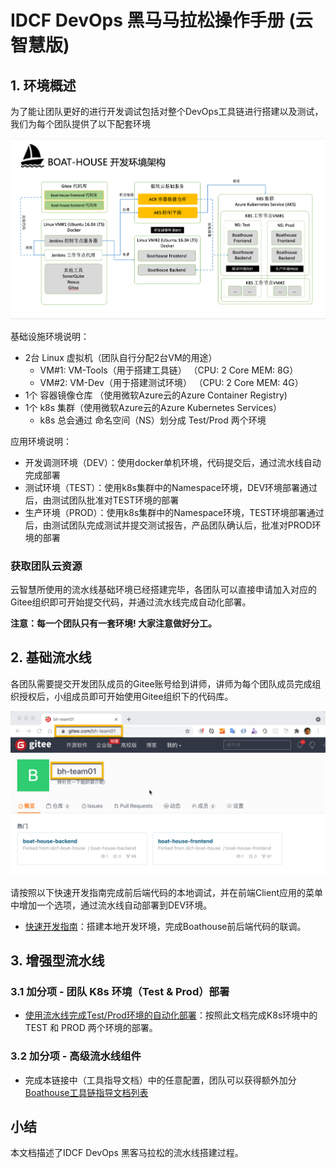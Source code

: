 # IDCF DevOps 黑马马拉松操作手册 (云智慧版)

## 1. 环境概述

为了能让团队更好的进行开发调试包括对整个DevOps工具链进行搭建以及测试，我们为每个团队提供了以下配套环境

![Boathouse Environment](images/boathouse-env-architecture.png)

基础设施环境说明：

- 2台 Linux 虚拟机（团队自行分配2台VM的用途）
  - VM#1: VM-Tools（用于搭建工具链） （CPU: 2 Core MEM: 8G）
  - VM#2: VM-Dev（用于搭建测试环境） （CPU: 2 Core MEM: 4G）
- 1个 容器镜像仓库 （使用微软Azure云的Azure Container Registry)
- 1个 k8s 集群（使用微软Azure云的Azure Kubernetes Services）
  - k8s 总会通过 命名空间（NS）划分成 Test/Prod 两个环境

应用环境说明：
- 开发调测环境（DEV）：使用docker单机环境，代码提交后，通过流水线自动完成部署
- 测试环境（TEST）：使用k8s集群中的Namespace环境，DEV环境部署通过后，由测试团队批准对TEST环境的部署
- 生产环境（PROD）：使用k8s集群中的Namespace环境，TEST环境部署通过后，由测试团队完成测试并提交测试报告，产品团队确认后，批准对PROD环境的部署


### 获取团队云资源

云智慧所使用的流水线基础环境已经搭建完毕，各团队可以直接申请加入对应的Gitee组织即可开始提交代码，并通过流水线完成自动化部署。

**注意：每一个团队只有一套环境! 大家注意做好分工。**

## 2. 基础流水线

各团队需要提交开发团队成员的Gitee账号给到讲师，讲师为每个团队成员完成组织授权后，小组成员即可开始使用Gitee组织下的代码库。

![Gitee Org](images/gitee-org.png)

请按照以下快速开发指南完成前后端代码的本地调试，并在前端Client应用的菜单中增加一个选项，通过流水线自动部署到DEV环境。

- [快速开发指南](dev-guide.md)：搭建本地开发环境，完成Boathouse前后端代码的联调。

## 3. 增强型流水线

### 3.1 加分项 - 团队 K8s 环境（Test & Prod）部署

- [使用流水线完成Test/Prod环境的自动化部署](team-k8s-env-config.md)：按照此文档完成K8s环境中的 TEST 和 PROD 两个环境的部署。

### 3.2 加分项 - 高级流水线组件

- 完成本链接中（工具指导文档）中的任意配置，团队可以获得额外加分 [Boathouse工具链指导文档列表](../../../README.md?id=工具指导文档)

## 小结

本文档描述了IDCF DevOps 黑客马拉松的流水线搭建过程。
